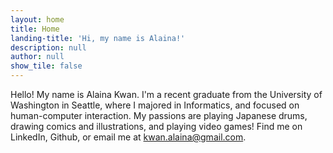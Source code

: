 ```yaml
---
layout: home
title: Home
landing-title: 'Hi, my name is Alaina!'
description: null
author: null
show_tile: false
---
```


Hello! My name is Alaina Kwan. I'm a recent graduate from the University of Washington in Seattle, where I majored in Informatics, and focused on human-computer interaction. My passions are playing Japanese drums, drawing comics and illustrations, and playing video games! Find me on LinkedIn, Github, or email me at <a href="mailto:kwan.alaina@gmail.com">kwan.alaina@gmail.com</a>.